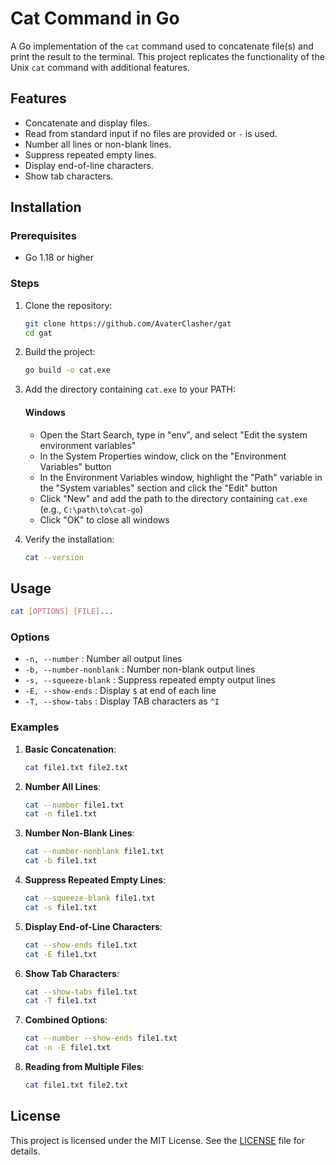 # Cat Command in Go

A Go implementation of the `cat` command used to concatenate file(s) and print the result to the terminal. This project replicates the functionality of the Unix `cat` command with additional features.

## Features

- Concatenate and display files.
- Read from standard input if no files are provided or `-` is used.
- Number all lines or non-blank lines.
- Suppress repeated empty lines.
- Display end-of-line characters.
- Show tab characters.

## Installation

### Prerequisites

- Go 1.18 or higher

### Steps

1. Clone the repository:
   ```sh
   git clone https://github.com/AvaterClasher/gat
   cd gat
   ```

2. Build the project:
   ```sh
   go build -o cat.exe
   ```

3. Add the directory containing `cat.exe` to your PATH:

   #### Windows

   - Open the Start Search, type in "env", and select "Edit the system environment variables"
   - In the System Properties window, click on the "Environment Variables" button
   - In the Environment Variables window, highlight the "Path" variable in the "System variables" section and click the "Edit" button
   - Click "New" and add the path to the directory containing `cat.exe` (e.g., `C:\path\to\cat-go`)
   - Click "OK" to close all windows

4. Verify the installation:
   ```sh
   cat --version
   ```

## Usage

```sh
cat [OPTIONS] [FILE]...
```

### Options

- `-n, --number` : Number all output lines
- `-b, --number-nonblank` : Number non-blank output lines
- `-s, --squeeze-blank` : Suppress repeated empty output lines
- `-E, --show-ends` : Display `$` at end of each line
- `-T, --show-tabs` : Display TAB characters as `^I`

### Examples

1. **Basic Concatenation**:
   ```sh
   cat file1.txt file2.txt
   ```

3. **Number All Lines**:
   ```sh
   cat --number file1.txt
   cat -n file1.txt
   ```

4. **Number Non-Blank Lines**:
   ```sh
   cat --number-nonblank file1.txt
   cat -b file1.txt
   ```

5. **Suppress Repeated Empty Lines**:
   ```sh
   cat --squeeze-blank file1.txt
   cat -s file1.txt
   ```

6. **Display End-of-Line Characters**:
   ```sh
   cat --show-ends file1.txt
   cat -E file1.txt
   ```

7. **Show Tab Characters**:
   ```sh
   cat --show-tabs file1.txt
   cat -T file1.txt
   ```

8. **Combined Options**:
   ```sh
   cat --number --show-ends file1.txt
   cat -n -E file1.txt
   ```

9. **Reading from Multiple Files**:
   ```sh
   cat file1.txt file2.txt
   ```

## License

This project is licensed under the MIT License. See the [LICENSE](LICENSE.md) file for details.